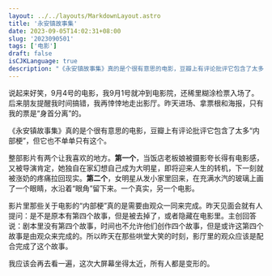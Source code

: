 ```yaml
---
layout: ../../layouts/MarkdownLayout.astro
title: '永安镇故事集'
date: 2023-09-05T14:02:31+08:00
slug: '2023090501'
tags: ['电影']
draft: false
isCJKLanguage: true
description: "《永安镇故事集》真的是个很有意思的电影，豆瓣上有评论批评它包含了太多“内部梗”，但它也不单单只有这个。"
---
```

说起来好笑，9月4号的电影，我9月1号就冲到电影院，还稀里糊涂检票入场了。后来朋友提醒我时间搞错，我再悻悻地走出影厅。昨天进场、拿票根和海报，只有我的票是“身首分离”的。

《永安镇故事集》真的是个很有意思的电影，豆瓣上有评论批评它包含了太多“内部梗”，但它也不单单只有这个。

整部影片有两个让我喜欢的地方。**第一个**，当饭店老板娘被摄影夸长得有电影感，又被导演肯定，她独自在家幻想自己成为大明星，即将迎来人生的转机，下一刻就被涨奶的疼痛拉回现实。**第二个**，女明星从发小家里回来，在充满水汽的玻璃上画了一个眼睛，水沿着“眼角”留下来。一个真实，另一个电影。

影片里那些关于电影的“内部梗”真的是需要由观众一同来完成。昨天见面会就有人提问：是不是原本有第四个故事，但是被去掉了，或者隐藏在电影里。主创回答说：剧本里没有第四个故事，时间也不允许他们创作四个故事，但是或许这第四个故事是由观众来完成的。所以昨天在那些哄堂大笑的时刻，影厅里的观众应该是配合完成了这个故事。

我应该会再去看一遍，这次大屏幕坐得太近，所有人都是变形的。
